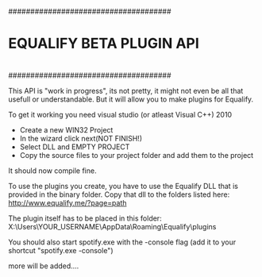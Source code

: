 #####################################
#                                   #
#     EQUALIFY BETA PLUGIN API      #
#                                   #
#####################################

This API is "work in progress", its not pretty, it might not even be all that usefull or understandable.
But it will allow you to make plugins for Equalify.

To get it working you need visual studio (or atleast Visual C++) 2010

* Create a new WIN32 Project
* In the wizard click next(NOT FINISH!)
* Select DLL and EMPTY PROJECT
* Copy the source files to your project folder and add them to the project

It should now compile fine.


To use the plugins you create, you have to use the Equalify DLL that is provided in the binary folder.
Copy that dll to the folders listed here: http://www.equalify.me/?page=path

The plugin itself has to be placed in this folder: X:\Users\YOUR_USERNAME\AppData\Roaming\Equalify\plugins

You should also start spotify.exe with the -console flag
(add it to your shortcut "spotify.exe -console")

more will be added....
